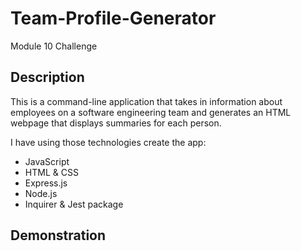# Team-Profile-Generator
Module 10 Challenge
## Description
This is a command-line application that takes in information about employees on a software engineering team and generates an HTML webpage that displays summaries for each person.

I have using those technologies create the app:
- JavaScript
- HTML & CSS
- Express.js
- Node.js
- Inquirer & Jest package

## Demonstration
